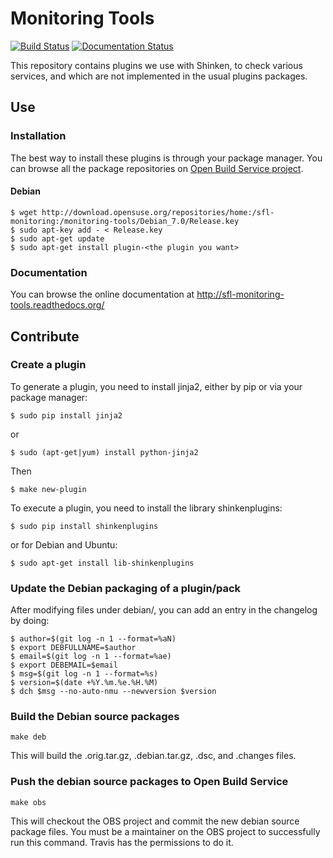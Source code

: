 Monitoring Tools
================

[![Build Status](https://travis-ci.org/savoirfairelinux/monitoring-tools.svg?branch=master)](https://travis-ci.org/savoirfairelinux/monitoring-tools) [![Documentation Status](https://readthedocs.org/projects/sfl-monitoring-tools/badge/?version=latest&style)](https://readthedocs.org/projects/sfl-monitoring-tools/?badge=latest)

This repository contains plugins we use with Shinken, to check various
services, and which are not implemented in the usual plugins packages.

## Use

### Installation
The best way to install these plugins is through your package
manager. You can browse all the package repositories on
[Open Build Service project](https://build.opensuse.org/project/repositories/home:sfl-monitoring:monitoring-tools).


#### Debian
```
$ wget http://download.opensuse.org/repositories/home:/sfl-monitoring:/monitoring-tools/Debian_7.0/Release.key
$ sudo apt-key add - < Release.key
$ sudo apt-get update
$ sudo apt-get install plugin-<the plugin you want>
```

### Documentation
You can browse the online documentation at
http://sfl-monitoring-tools.readthedocs.org/

## Contribute

### Create a plugin
To generate a plugin, you need to install jinja2, either by pip or via
your package manager:
```
$ sudo pip install jinja2
```
or
```
$ sudo (apt-get|yum) install python-jinja2
```
Then
```
$ make new-plugin
```
To execute a plugin, you need to install the library
shinkenplugins:
```
$ sudo pip install shinkenplugins
```
or for Debian and Ubuntu:
```
$ sudo apt-get install lib-shinkenplugins
```

### Update the Debian packaging of a plugin/pack
After modifying files under debian/, you can add an entry in the
changelog by doing:
```
$ author=$(git log -n 1 --format=%aN)
$ export DEBFULLNAME=$author
$ email=$(git log -n 1 --format=%ae)
$ export DEBEMAIL=$email
$ msg=$(git log -n 1 --format=%s)
$ version=$(date +%Y.%m.%e.%H.%M)
$ dch $msg --no-auto-nmu --newversion $version
```    



### Build the Debian source packages
```
make deb
```
This will build the .orig.tar.gz, .debian.tar.gz, .dsc, and .changes files.


### Push the debian source packages to Open Build Service
```
make obs
```
This will checkout the OBS project and commit the new debian source
package files. You must be a maintainer on the OBS project to
successfully run this command. Travis has the permissions to do it.
